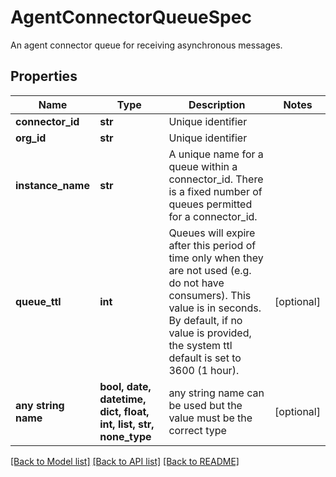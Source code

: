 # AgentConnectorQueueSpec

An agent connector queue for receiving asynchronous messages. 

## Properties
Name | Type | Description | Notes
------------ | ------------- | ------------- | -------------
**connector_id** | **str** | Unique identifier | 
**org_id** | **str** | Unique identifier | 
**instance_name** | **str** | A unique name for a queue within a connector_id.  There is a fixed number of queues permitted for a connector_id.  | 
**queue_ttl** | **int** | Queues will expire after this period of time only when they are not used (e.g. do not have consumers). This value is in seconds. By default, if no value is provided, the system ttl default is set to 3600 (1 hour).  | [optional] 
**any string name** | **bool, date, datetime, dict, float, int, list, str, none_type** | any string name can be used but the value must be the correct type | [optional]

[[Back to Model list]](../README.md#documentation-for-models) [[Back to API list]](../README.md#documentation-for-api-endpoints) [[Back to README]](../README.md)


